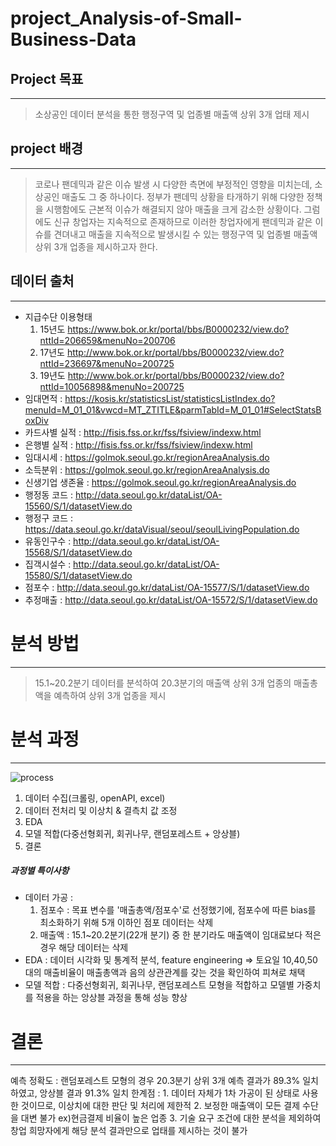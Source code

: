 # project_Analysis-of-Small-Business-Data

## Project 목표
---
> 소상공인 데이터 분석을 통한 행정구역 및 업종별 매출액 상위 3개 업태 제시

## project 배경
---
> 코로나 팬데믹과 같은 이슈 발생 시 다양한 측면에 부정적인 영향을 미치는데, 소상공인 매출도 그 중 하나이다. 정부가 팬데믹 상황을 타개하기 위해 다양한 정책을 시행함에도 근본적 이슈가 해결되지 않아 매출을 크게 감소한 상황이다. 그럼에도 신규 창업자는 지속적으로 존재하므로 이러한 창업자에게 팬데믹과 같은 이슈를 견뎌내고 매출을 지속적으로 발생시킬 수 있는 행정구역 및 업종별 매출액 상위 3개 업종을 제시하고자 한다.

## 데이터 출처
---
- 지급수단 이용형태
	1. 15년도 https://www.bok.or.kr/portal/bbs/B0000232/view.do?nttId=206659&menuNo=200706
	2. 17년도 http://www.bok.or.kr/portal/bbs/B0000232/view.do?nttId=236697&menuNo=200725
	3. 19년도 http://www.bok.or.kr/portal/bbs/B0000232/view.do?nttId=10056898&menuNo=200725
- 임대면적 : https://kosis.kr/statisticsList/statisticsListIndex.do?menuId=M_01_01&vwcd=MT_ZTITLE&parmTabId=M_01_01#SelectStatsBoxDiv
- 카드사별 실적 : http://fisis.fss.or.kr/fss/fsiview/indexw.html
- 은행별 실적 : http://fisis.fss.or.kr/fss/fsiview/indexw.html
- 임대시세 : https://golmok.seoul.go.kr/regionAreaAnalysis.do
- 소득분위 : https://golmok.seoul.go.kr/regionAreaAnalysis.do
- 신생기업 생존율 : https://golmok.seoul.go.kr/regionAreaAnalysis.do
- 행정동 코드 : http://data.seoul.go.kr/dataList/OA-15560/S/1/datasetView.do
- 행정구 코드 : https://data.seoul.go.kr/dataVisual/seoul/seoulLivingPopulation.do
- 유동인구수 : http://data.seoul.go.kr/dataList/OA-15568/S/1/datasetView.do
- 집객시설수 : http://data.seoul.go.kr/dataList/OA-15580/S/1/datasetView.do
- 점포수 : http://data.seoul.go.kr/dataList/OA-15577/S/1/datasetView.do
- 추정매출 : http://data.seoul.go.kr/dataList/OA-15572/S/1/datasetView.do

# 분석 방법
---
> 15.1~20.2분기 데이터를 분석하여 20.3분기의 매출액 상위 3개 업종의 매출총액을 예측하여 상위 3개 업종을 제시

# 분석 과정
---
![process](https://user-images.githubusercontent.com/74341192/106696709-9df50800-6620-11eb-9f69-ff4a0e58a94b.png)

 1. 데이터 수집(크롤링, openAPI, excel)
 2. 데이터 전처리 및 이상치 & 결측치 값 조정
 3. EDA
 4. 모델 적합(다중선형회귀, 회귀나무, 랜덤포레스트 + 앙상블)
 5. 결론

##### 과정별 특이사항
- 데이터 가공 :
	1. 점포수 : 목표 변수를 '매출총액/점포수'로 선정했기에, 점포수에 따른 bias를 최소화하기 위해 5개 이하인 점포 데이터는 삭제
	2. 매출액 : 15.1~20.2분기(22개 분기) 중 한 분기라도 매출액이 임대료보다 적은 경우 해당 데이터는 삭제
- EDA : 데이터 시각화 및 통계적 분석, feature engineering => 토요일 10,40,50대의 매출비율이 매출총액과 음의 상관관계를 갖는 것을 확인하여 피쳐로 채택
- 모델 적합 : 다중선형회귀, 회귀나무, 랜덤포레스트 모형을 적합하고 모델별 가중치를 적용을 하는 앙상블 과정을 통해 성능 향상

# 결론
---
예측 정확도 : 랜덤포레스트 모형의 경우 20.3분기 상위 3개 예측 결과가 89.3% 일치하였고, 앙상블 결과 91.3% 일치
한계점 : 
	1. 데이터 자체가 1차 가공이 된 상태로 사용한 것이므로, 이상치에 대한 판단 및 처리에 제한적
	2. 보정한 매출액이 모든 결제 수단을 대변 불가 ex)현금결제 비율이 높은 업종
	3. 기술 요구 조건에 대한 분석을 제외하여 창업 희망자에게 해당 분석 결과만으로 업태를 제시하는 것이 불가



		
